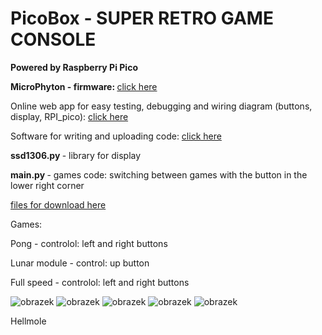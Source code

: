 # PicoBox - SUPER RETRO GAME CONSOLE

<b> Powered by Raspberry Pi Pico </b>

<b> MicroPhyton - firmware: </b> <a href=" https://micropython.org/download/RPI_PICO/">click here</a>

Online web app for easy testing, debugging and wiring diagram (buttons, display, RPI_pico): <a href="https://wokwi.com/projects/393411439386336257">click here </a>

Software for writing and uploading code:
<a href="https://thonny.org/blog/2018/06/05/thonny_and_micropython.html">click here </a>

<b> ssd1306.py </b> - library for display

<b> main.py </b> - games code:
switching between games with the button in the lower right corner

<a href= "https://github.com/Hellmole/Rasberry-pi-pico-games">files for download here</a>

Games:

Pong - controlol: left and right buttons 

Lunar module - control: up button

Full speed - controlol: left and right buttons 

![obrazek](https://github.com/Hellmole/Rasberry-pi-pico-games/assets/149156309/01298f36-ff48-4066-9f4c-a2ab17108458)
![obrazek](https://github.com/Hellmole/Rasberry-pi-pico-games/assets/149156309/b2f4f96f-30f2-4982-b554-66fab6cb806e)
![obrazek](https://github.com/Hellmole/Rasberry-pi-pico-games/assets/149156309/2e743311-26dd-40e4-b73f-a4ef2d58f332)
![obrazek](https://github.com/Hellmole/Rasberry-pi-pico-games/assets/149156309/3a45bbd4-a0f8-427f-967a-2fb3f69aa238)
![obrazek](https://github.com/Hellmole/Rasberry-pi-pico-games/assets/149156309/e59907ff-3dfc-48a1-b67b-b7e7e9c3085a)

Hellmole

